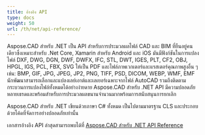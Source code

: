 ```yaml
---
title: อ้างอิง API
type: docs
weight: 50
url: /th/net/api-reference/
---
```


Aspose.CAD สำหรับ .NET เป็น API สำหรับการประมวลผลไฟล์ CAD และ BIM ที่ยืนอยู่คนเดียวซึ่งเหมาะสำหรับ .Net Core, Xamarin สำหรับ Android และ iOS
มันมีฟังก์ชันในการแปลงไฟล์ DXF, DWG, DGN, DWF, DWFX, IFC, STL, DWT, IGES, PLT, CF2, OBJ, HPGL, IGS, PCL, FBX, SVG ให้เป็น PDF และไฟล์ภาพเวกเตอร์และแรสเตอร์คุณภาพสูงอื่น ๆ เช่น: BMP, GIF, JPG, JPEG, JP2, PNG, TIFF, PSD, DICOM, WEBP, WMF, EMF
นักพัฒนาสามารถเลือกและแปลงเลย์เอาต์และเลเยอร์เฉพาะจากไฟล์ AutoCAD รวมถึงติดตามกระบวนการแปลงไฟล์ทั้งหมดได้อย่างง่ายดาย
Aspose.CAD สำหรับ .NET API มีความปลอดภัยหลายเธรดและพร้อมสำหรับการประมวลผลขนานจำนวนมากพร้อมการสนับสนุนการยกเลิก

Aspose.CAD สำหรับ .NET เขียนด้วยภาษา C# ทั้งหมด เป็นไปตามมาตรฐาน CLS และประกอบด้วยโค้ดที่จัดการอย่างปลอดภัยเท่านั้น

เอกสารอ้างอิง API ล่าสุดสามารถพบได้ที่ [Aspose.CAD สำหรับ .NET API Reference](https://reference.aspose.com/cad/net/)
